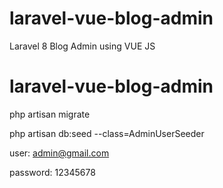 # laravel-vue-blog-admin
Laravel 8 Blog Admin using VUE JS

# laravel-vue-blog-admin

php artisan migrate

php artisan db:seed --class=AdminUserSeeder

user: admin@gmail.com

password: 12345678
